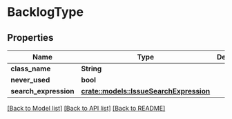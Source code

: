 # BacklogType

## Properties

Name | Type | Description | Notes
------------ | ------------- | ------------- | -------------
**class_name** | **String** |  | 
**never_used** | **bool** |  | 
**search_expression** | [**crate::models::IssueSearchExpression**](IssueSearchExpression.md) |  | 

[[Back to Model list]](../README.md#documentation-for-models) [[Back to API list]](../README.md#documentation-for-api-endpoints) [[Back to README]](../README.md)


